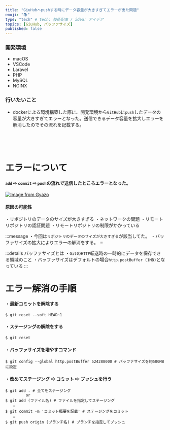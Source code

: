 ```yaml
---
title: "GiuHubへpushする時にデータ容量が大きすぎてエラーが出た問題"
emoji: "📚"
type: "tech" # tech: 技術記事 / idea: アイデア
topics: [GiuHub, バッファサイズ]
published: false
---
```

### 開発環境
- macOS
- VSCode
- Laravel
- PHP
- MySQL
- NGINX

### 行いたいこと
- dockerによる環境構築した際に、開発環境から`GitHub`に`push`したデータの容量が大きすぎてエラーとなった。送信できるデータ容量を拡大しエラーを解消したのでその流れを記載する。


<br>
<br>
<br>

# エラーについて
#### `add` ⇨ `commit` ⇨ `push`の流れで送信したところエラーとなった。
[![Image from Gyazo](https://i.gyazo.com/477c16a29afa79ef368dba807598d700.png)](https://gyazo.com/477c16a29afa79ef368dba807598d700)
#### 原因の可能性
・リポジトリのデータのサイズが大きすぎる
・ネットワークの問題
・リモートリポジトリの認証問題
・リモートリポジトリの制限がかかっている

:::message
・今回は`リポジトリのデータのサイズが大きすぎる`が該当してた。
・バッファサイズの拡大によりエラーの解消をする。
:::

:::details バッファサイズとは
・`Git`の`HTTP`転送時の一時的にデータを保存できる領域のこと
・バッファサイズはデフォルトの場合`http.postBuffer (1MB)`となっている
:::

# エラー解消の手順
#### ・最新コミットを解除する
```:ターミナル
$ git reset --soft HEAD~1 
```
#### ・ステージングの解除をする
```:ターミナル
$ git reset
```
#### ・バッファサイズを増やすコマンド
```:ターミナル
$ git config --global http.postBuffer 524288000 # バッファサイズを約500MBに設定
```

#### ・改めてステージング ⇨ コミット ⇨ プッシュを行う
```:ターミナル
$ git add . # 全てをステージング  
         or
$ git add (ファイル名) # ファイルを指定してステージング
　　⇩
$ git commit -m 'コミット概要を記載' # ステージングをコミット
　　⇩
$ git push origin (ブランチ名) # ブランチを指定してプッシュ
```



<br>
<br>
<br>